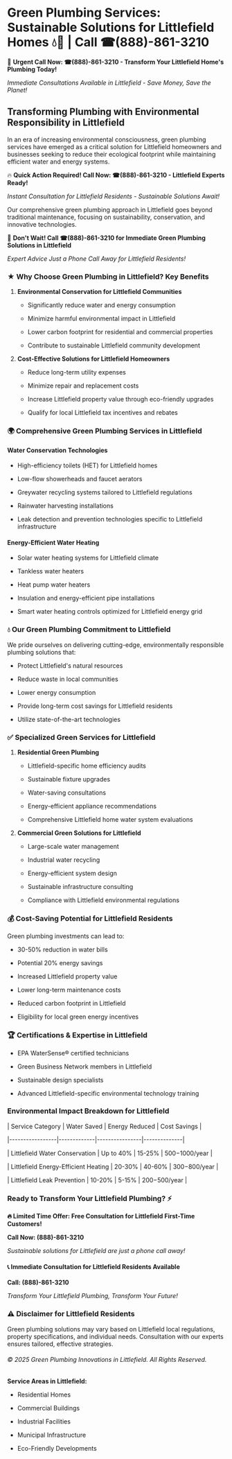 # Green Plumbing Services: Sustainable Solutions for Littlefield Homes 💧🌿 | Call ☎(888)-861-3210

🚨 **Urgent Call Now: ☎(888)-861-3210 - Transform Your Littlefield Home's Plumbing Today!**
*Immediate Consultations Available in Littlefield - Save Money, Save the Planet!*

## Transforming Plumbing with Environmental Responsibility in Littlefield

In an era of increasing environmental consciousness, green plumbing services have emerged as a critical solution for Littlefield homeowners and businesses seeking to reduce their ecological footprint while maintaining efficient water and energy systems. 

🔥 **Quick Action Required! Call Now: ☎(888)-861-3210 - Littlefield Experts Ready!**
*Instant Consultation for Littlefield Residents - Sustainable Solutions Await!*

Our comprehensive green plumbing approach in Littlefield goes beyond traditional maintenance, focusing on sustainability, conservation, and innovative technologies.

🚨 **Don't Wait! Call ☎(888)-861-3210 for Immediate Green Plumbing Solutions in Littlefield**
*Expert Advice Just a Phone Call Away for Littlefield Residents!*

### ★ Why Choose Green Plumbing in Littlefield? Key Benefits

1. **Environmental Conservation for Littlefield Communities** 
   - Significantly reduce water and energy consumption
   - Minimize harmful environmental impact in Littlefield
   - Lower carbon footprint for residential and commercial properties
   - Contribute to sustainable Littlefield community development

2. **Cost-Effective Solutions for Littlefield Homeowners** 
   - Reduce long-term utility expenses
   - Minimize repair and replacement costs
   - Increase Littlefield property value through eco-friendly upgrades
   - Qualify for local Littlefield tax incentives and rebates

### 🌍 Comprehensive Green Plumbing Services in Littlefield

#### Water Conservation Technologies
- High-efficiency toilets (HET) for Littlefield homes
- Low-flow showerheads and faucet aerators
- Greywater recycling systems tailored to Littlefield regulations
- Rainwater harvesting installations
- Leak detection and prevention technologies specific to Littlefield infrastructure

#### Energy-Efficient Water Heating
- Solar water heating systems for Littlefield climate
- Tankless water heaters
- Heat pump water heaters
- Insulation and energy-efficient pipe installations
- Smart water heating controls optimized for Littlefield energy grid

### 💧 Our Green Plumbing Commitment to Littlefield

We pride ourselves on delivering cutting-edge, environmentally responsible plumbing solutions that:
- Protect Littlefield's natural resources
- Reduce waste in local communities
- Lower energy consumption
- Provide long-term cost savings for Littlefield residents
- Utilize state-of-the-art technologies

### ✅ Specialized Green Services for Littlefield

1. **Residential Green Plumbing**
   - Littlefield-specific home efficiency audits
   - Sustainable fixture upgrades
   - Water-saving consultations
   - Energy-efficient appliance recommendations
   - Comprehensive Littlefield home water system evaluations

2. **Commercial Green Solutions for Littlefield**
   - Large-scale water management
   - Industrial water recycling
   - Energy-efficient system design
   - Sustainable infrastructure consulting
   - Compliance with Littlefield environmental regulations

### 💰 Cost-Saving Potential for Littlefield Residents

Green plumbing investments can lead to:
- 30-50% reduction in water bills
- Potential 20% energy savings
- Increased Littlefield property value
- Lower long-term maintenance costs
- Reduced carbon footprint in Littlefield
- Eligibility for local green energy incentives

### 🏆 Certifications & Expertise in Littlefield

- EPA WaterSense® certified technicians
- Green Business Network members in Littlefield
- Sustainable design specialists
- Advanced Littlefield-specific environmental technology training

### Environmental Impact Breakdown for Littlefield

| Service Category | Water Saved | Energy Reduced | Cost Savings |
|-----------------|-------------|----------------|--------------|
| Littlefield Water Conservation | Up to 40% | 15-25% | $500-$1000/year |
| Littlefield Energy-Efficient Heating | 20-30% | 40-60% | $300-$800/year |
| Littlefield Leak Prevention | 10-20% | 5-15% | $200-$500/year |

### Ready to Transform Your Littlefield Plumbing? ⚡

**🔥 Limited Time Offer: Free Consultation for Littlefield First-Time Customers!**

**Call Now: (888)-861-3210**
*Sustainable solutions for Littlefield are just a phone call away!*

#### 📞 Immediate Consultation for Littlefield Residents Available

**Call: (888)-861-3210**
*Transform Your Littlefield Plumbing, Transform Your Future!*

### ⚠️ Disclaimer for Littlefield Residents

Green plumbing solutions may vary based on Littlefield local regulations, property specifications, and individual needs. Consultation with our experts ensures tailored, effective strategies.

###### © 2025 Green Plumbing Innovations in Littlefield. All Rights Reserved.

**Service Areas in Littlefield:** 
- Residential Homes
- Commercial Buildings
- Industrial Facilities
- Municipal Infrastructure
- Eco-Friendly Developments